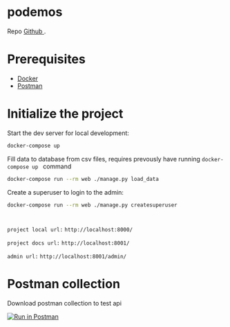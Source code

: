 # podemos

Repo [Github ](http://LopsanAMO.github.io/podemos/).

# Prerequisites

- [Docker](https://docs.docker.com/docker-for-mac/install/)
- [Postman](https://www.postman.com/downloads/)

# Initialize the project

Start the dev server for local development:

```bash
docker-compose up
```


Fill data to database from csv files, requires prevously have running ```
    docker-compose up 
    ``` command

```bash
docker-compose run --rm web ./manage.py load_data
```

Create a superuser to login to the admin:

```bash
docker-compose run --rm web ./manage.py createsuperuser
```

#

`project local url:` `http://localhost:8000/`

`project docs url:` `http://localhost:8001/`

`admin url:` `http://localhost:8001/admin/`

# Postman collection 
Download postman collection to test api

[![Run in Postman](https://run.pstmn.io/button.svg)](https://app.getpostman.com/run-collection/b194d4c5da5e0fbff0f0#?env%5Bpod%5D=W3sia2V5IjoibG9jYWxfdXJsIiwidmFsdWUiOiJodHRwOi8vbG9jYWxob3N0OjgwMDAvIiwiZW5hYmxlZCI6dHJ1ZX1d)

